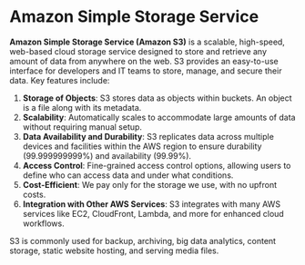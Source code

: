 # Amazon Simple Storage Service

**Amazon Simple Storage Service (Amazon S3)** is a scalable, high-speed, web-based cloud storage service designed to store and retrieve any amount of data from anywhere on the web. S3 provides an easy-to-use interface for developers and IT teams to store, manage, and secure their data. Key features include:

1. **Storage of Objects**: S3 stores data as objects within buckets. An object is a file along with its metadata.
2. **Scalability**: Automatically scales to accommodate large amounts of data without requiring manual setup.
3. **Data Availability and Durability**: S3 replicates data across multiple devices and facilities within the AWS region to ensure durability (99.999999999%) and availability (99.99%).
4. **Access Control**: Fine-grained access control options, allowing users to define who can access data and under what conditions.
5. **Cost-Efficient**: We pay only for the storage we use, with no upfront costs.
6. **Integration with Other AWS Services**: S3 integrates with many AWS services like EC2, CloudFront, Lambda, and more for enhanced cloud workflows.

S3 is commonly used for backup, archiving, big data analytics, content storage, static website hosting, and serving media files.
